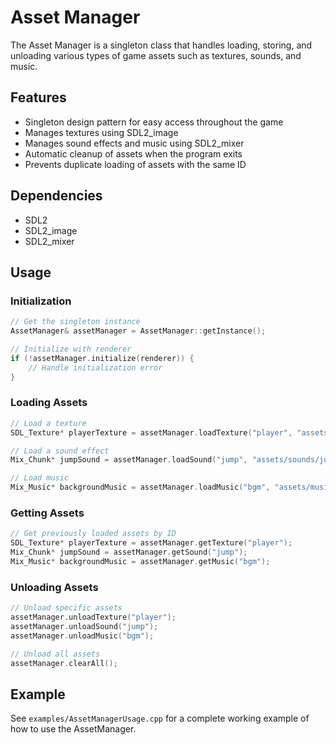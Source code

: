 # Asset Manager

The Asset Manager is a singleton class that handles loading, storing, and unloading various types of game assets such as textures, sounds, and music.

## Features

- Singleton design pattern for easy access throughout the game
- Manages textures using SDL2_image
- Manages sound effects and music using SDL2_mixer
- Automatic cleanup of assets when the program exits
- Prevents duplicate loading of assets with the same ID

## Dependencies

- SDL2
- SDL2_image
- SDL2_mixer

## Usage

### Initialization

```cpp
// Get the singleton instance
AssetManager& assetManager = AssetManager::getInstance();

// Initialize with renderer
if (!assetManager.initialize(renderer)) {
    // Handle initialization error
}
```

### Loading Assets

```cpp
// Load a texture
SDL_Texture* playerTexture = assetManager.loadTexture("player", "assets/sprites/player.png");

// Load a sound effect
Mix_Chunk* jumpSound = assetManager.loadSound("jump", "assets/sounds/jump.wav");

// Load music
Mix_Music* backgroundMusic = assetManager.loadMusic("bgm", "assets/music/background.mp3");
```

### Getting Assets

```cpp
// Get previously loaded assets by ID
SDL_Texture* playerTexture = assetManager.getTexture("player");
Mix_Chunk* jumpSound = assetManager.getSound("jump");
Mix_Music* backgroundMusic = assetManager.getMusic("bgm");
```

### Unloading Assets

```cpp
// Unload specific assets
assetManager.unloadTexture("player");
assetManager.unloadSound("jump");
assetManager.unloadMusic("bgm");

// Unload all assets
assetManager.clearAll();
```

## Example

See `examples/AssetManagerUsage.cpp` for a complete working example of how to use the AssetManager. 